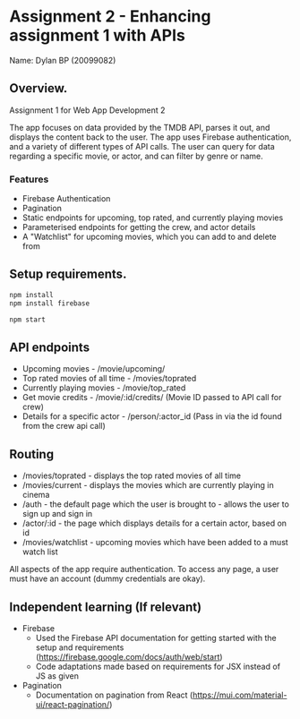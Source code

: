 # Assignment 2 - Enhancing assignment 1 with APIs

Name: Dylan BP (20099082)

## Overview.

Assignment 1 for Web App Development 2

The app focuses on data provided by the TMDB API, parses it out, and displays the content back to the user.
The app uses Firebase authentication, and a variety of different types of API calls. The user can query for data regarding a specific movie, or actor, and can filter by genre
or name.

### Features
 
+ Firebase Authentication
+ Pagination
+ Static endpoints for upcoming, top rated, and currently playing movies
+ Parameterised endpoints for getting the crew, and actor details
+ A "Watchlist" for upcoming movies, which you can add to and delete from

## Setup requirements.

```zsh
npm install
npm install firebase

npm start
```

## API endpoints

+ Upcoming movies - /movie/upcoming/
+ Top rated movies of all time - /movies/toprated
+ Currently playing movies - /movie/top_rated
+ Get movie credits - /movie/:id/credits/ (Movie ID passed to API call for crew)
+ Details for a specific actor - /person/:actor_id (Pass in via the id found from the crew api call)

## Routing

+ /movies/toprated - displays the top rated movies of all time
+ /movies/current - displays the movies which are currently playing in cinema
+ /auth - the default page which the user is brought to - allows the user to sign up and sign in
+ /actor/:id - the page which displays details for a certain actor, based on id
+ /movies/watchlist - upcoming movies which have been added to a must watch list

All aspects of the app require authentication. To access any page, a user must have an account (dummy credentials are okay).

## Independent learning (If relevant)

+ Firebase
  + Used the Firebase API documentation for getting started with the setup and requirements (https://firebase.google.com/docs/auth/web/start)
  + Code adaptations made based on requirements for JSX instead of JS as given
+ Pagination
  + Documentation on pagination from React (https://mui.com/material-ui/react-pagination/)
